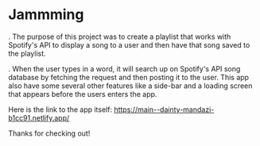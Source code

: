 # Jammming 

. The purpose of this project was to create a playlist that works with Spotify's API to display a song to a user and then have that song saved to the playlist. 

. When the user types in a word, it will search up on Spotify's API song database by fetching the request and then posting it to the user. This app also have some several other features like a side-bar and a loading screen that appears before the users enters the app.


Here is the link to the app itself: https://main--dainty-mandazi-b1cc91.netlify.app/

Thanks for checking out! 
